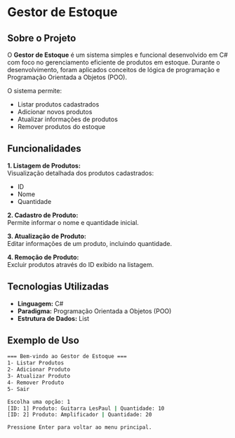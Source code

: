# Gestor de Estoque  

## Sobre o Projeto  
O **Gestor de Estoque** é um sistema simples e funcional desenvolvido em C# com foco no gerenciamento eficiente de produtos em estoque. Durante o desenvolvimento, foram aplicados conceitos de lógica de programação e Programação Orientada a Objetos (POO).  

O sistema permite:  
- Listar produtos cadastrados  
- Adicionar novos produtos  
- Atualizar informações de produtos  
- Remover produtos do estoque  

## Funcionalidades  

**1. Listagem de Produtos:**  
Visualização detalhada dos produtos cadastrados:  
- ID  
- Nome  
- Quantidade  

**2. Cadastro de Produto:**  
Permite informar o nome e quantidade inicial.  

**3. Atualização de Produto:**  
Editar informações de um produto, incluindo quantidade.  

**4. Remoção de Produto:**  
Excluir produtos através do ID exibido na listagem.  

## Tecnologias Utilizadas  
- **Linguagem:** C#  
- **Paradigma:** Programação Orientada a Objetos (POO)  
- **Estrutura de Dados:** List  

## Exemplo de Uso  
```bash
=== Bem-vindo ao Gestor de Estoque ===  
1- Listar Produtos  
2- Adicionar Produto  
3- Atualizar Produto  
4- Remover Produto  
5- Sair  

Escolha uma opção: 1  
[ID: 1] Produto: Guitarra LesPaul | Quantidade: 10  
[ID: 2] Produto: Amplificador | Quantidade: 20  

Pressione Enter para voltar ao menu principal.
